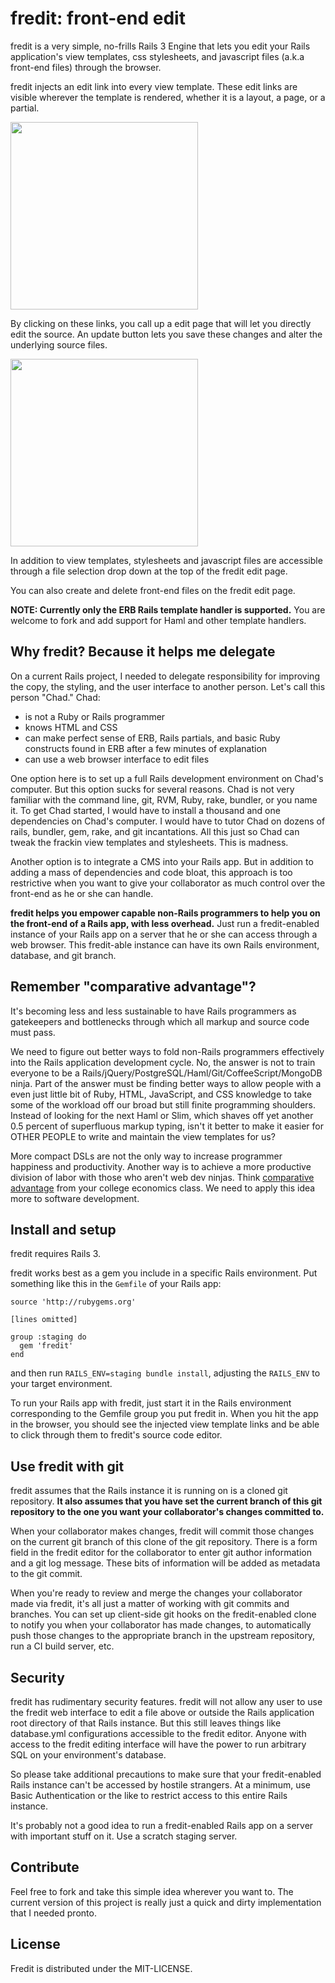 # fredit: front-end edit

fredit is a very simple, no-frills Rails 3 Engine that lets you edit your
Rails application's view templates, css stylesheets, and javascript
files (a.k.a front-end files) through the browser.

fredit injects an edit link into every view template. These edit links
are visible wherever the template is rendered, whether it is a layout,
a page, or a partial. 

<img style="width:300px" src="https://github.com/danchoi/fredit/raw/master/screens/links.png"/>

By clicking on these links, you call up a edit page that will let you
directly edit the source. An update button lets you save these changes
and alter the underlying source files.

<img style="width:300px" src="https://github.com/danchoi/fredit/raw/master/screens/fredit.png"/>

In addition to view templates, stylesheets and javascript files are
accessible through a file selection drop down at the top of the fredit
edit page. 

You can also create and delete front-end files on the fredit edit page.

**NOTE: Currently only the ERB Rails template handler is supported.**
You are welcome to fork and add support for Haml and other template
handlers. 


## Why fredit? Because it helps me delegate

On a current Rails project, I needed to delegate responsibility for
improving the copy, the styling, and the user interface to another
person. Let's call this person "Chad." Chad:

* is not a Ruby or Rails programmer
* knows HTML and CSS
* can make perfect sense of ERB, Rails partials, and basic Ruby
  constructs found in ERB after a few minutes of explanation 
* can use a web browser interface to edit files

One option here is to set up a full Rails development environment on
Chad's computer. But this option sucks for several reasons. Chad is not
very familiar with the command line, git, RVM, Ruby, rake, bundler, or
you name it. To get Chad started, I would have to install a thousand and
one dependencies on Chad's computer. I would have to tutor Chad on
dozens of rails, bundler, gem, rake, and git incantations.  All this
just so Chad can tweak the frackin view templates and stylesheets. This
is madness. 

Another option is to integrate a CMS into your Rails app. But in
addition to adding a mass of dependencies and code bloat, this approach
is too restrictive when you want to give your collaborator as much
control over the front-end as he or she can handle.

**fredit helps you empower capable non-Rails programmers to help you on
the front-end of a Rails app, with less overhead.** Just run a
fredit-enabled instance of your Rails app on a server that he or she can
access through a web browser.  This fredit-able instance can have its
own Rails environment, database, and git branch. 


## Remember "comparative advantage"?

It's becoming less and less sustainable to have Rails programmers as
gatekeepers and bottlenecks through which all markup and source code must
pass.

We need to figure out better ways to fold non-Rails programmers
effectively into the Rails application development cycle. No, the answer
is not to train everyone to be a
Rails/jQuery/PostgreSQL/Haml/Git/CoffeeScript/MongoDB ninja.  Part of
the answer must be finding better ways to allow people with a even just
little bit of Ruby, HTML, JavaScript, and CSS knowledge to take some of
the workload off our broad but still finite programming shoulders.
Instead of looking for the next Haml or Slim, which shaves off yet
another 0.5 percent of superfluous markup typing, isn't it better to
make it easier for OTHER PEOPLE to write and maintain the view templates
for us? 

More compact DSLs are not the only way to increase programmer happiness
and productivity. Another way is to achieve a more productive division
of labor with those who aren't web dev ninjas.  Think [comparative
advantage][comparative] from your college economics class. We need to
apply this idea more to software development.

[comparative]:http://www.econlib.org/library/Topics/Details/comparativeadvantage.html


## Install and setup

fredit requires Rails 3.

fredit works best as a gem you include in a specific Rails
environment. Put something like this in the `Gemfile` of your Rails app:

    source 'http://rubygems.org'

    [lines omitted]

    group :staging do
      gem 'fredit'
    end

and then run `RAILS_ENV=staging bundle install`, adjusting the
`RAILS_ENV` to your target environment.

To run your Rails app with fredit, just start it in the Rails
environment corresponding to the Gemfile group you put fredit in. When
you hit the app in the browser, you should see the injected view
template links and be able to click through them to fredit's source code
editor.


## Use fredit with git 

fredit assumes that the Rails instance it is running on is a cloned git
repository. **It also assumes that you have set the current branch of
this git repository to the one you want your collaborator's changes
committed to.**

When your collaborator makes changes, fredit will commit those changes
on the current git branch of this clone of the git repository. There is
a form field in the fredit editor for the collaborator to enter git
author information and a git log message. These bits of information
will be added as metadata to the git commit.

When you're ready to review and merge the changes your collaborator made
via fredit, it's all just a matter of working with git commits and
branches. You can set up client-side git hooks on the fredit-enabled
clone to notify you when your collaborator has made changes, to
automatically push those changes to the appropriate branch in the
upstream repository, run a CI build server, etc.


## Security

fredit has rudimentary security features. fredit will not allow any user
to use the fredit web interface to edit a file above or outside the
Rails application root directory of that Rails instance.  But this still
leaves things like database.yml configurations accessible to the fredit
editor. Anyone with access to the fredit editing interface will have the
power to run arbitrary SQL on your environment's database.

So please take additional precautions to make sure that your
fredit-enabled Rails instance can't be accessed by hostile strangers.
At a minimum, use Basic Authentication or the like to restrict access to
this entire Rails instance. 

It's probably not a good idea to run a fredit-enabled Rails app on a
server with important stuff on it. Use a scratch staging server.


## Contribute

Feel free to fork and take this simple idea wherever you want to. The
current version of this project is really just a quick and dirty
implementation that I needed pronto.


## License

Fredit is distributed under the MIT-LICENSE.

